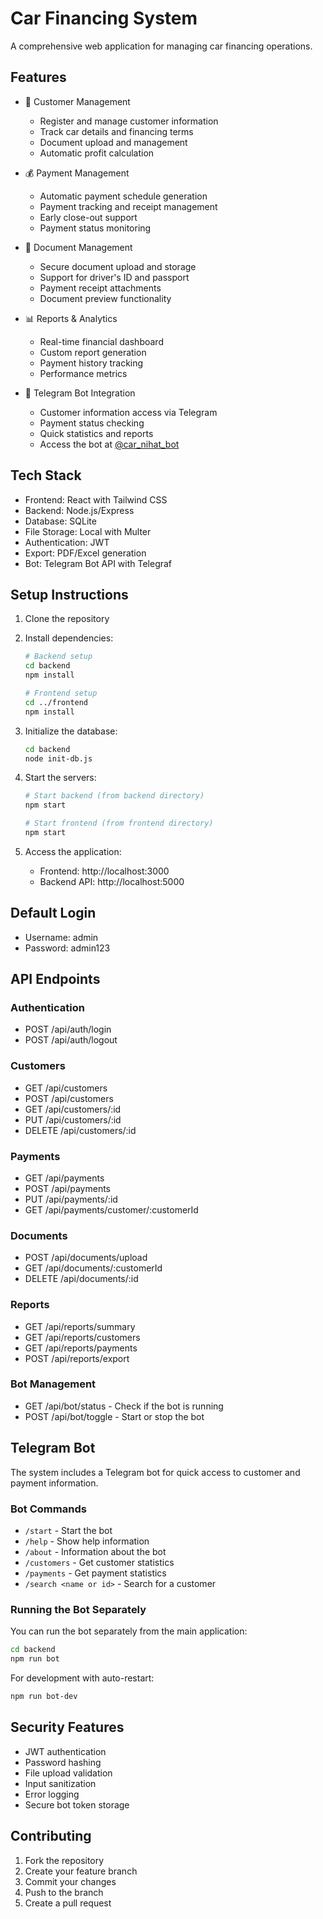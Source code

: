 # Car Financing System

A comprehensive web application for managing car financing operations.

## Features

- 👤 Customer Management
  - Register and manage customer information
  - Track car details and financing terms
  - Document upload and management
  - Automatic profit calculation

- 💰 Payment Management
  - Automatic payment schedule generation
  - Payment tracking and receipt management
  - Early close-out support
  - Payment status monitoring

- 📄 Document Management
  - Secure document upload and storage
  - Support for driver's ID and passport
  - Payment receipt attachments
  - Document preview functionality

- 📊 Reports & Analytics
  - Real-time financial dashboard
  - Custom report generation
  - Payment history tracking
  - Performance metrics

- 🤖 Telegram Bot Integration
  - Customer information access via Telegram
  - Payment status checking
  - Quick statistics and reports
  - Access the bot at [@car_nihat_bot](https://t.me/car_nihat_bot)

## Tech Stack

- Frontend: React with Tailwind CSS
- Backend: Node.js/Express
- Database: SQLite
- File Storage: Local with Multer
- Authentication: JWT
- Export: PDF/Excel generation
- Bot: Telegram Bot API with Telegraf

## Setup Instructions

1. Clone the repository
2. Install dependencies:
   ```bash
   # Backend setup
   cd backend
   npm install

   # Frontend setup
   cd ../frontend
   npm install
   ```

3. Initialize the database:
   ```bash
   cd backend
   node init-db.js
   ```

4. Start the servers:
   ```bash
   # Start backend (from backend directory)
   npm start

   # Start frontend (from frontend directory)
   npm start
   ```

5. Access the application:
   - Frontend: http://localhost:3000
   - Backend API: http://localhost:5000

## Default Login

- Username: admin
- Password: admin123

## API Endpoints

### Authentication
- POST /api/auth/login
- POST /api/auth/logout

### Customers
- GET /api/customers
- POST /api/customers
- GET /api/customers/:id
- PUT /api/customers/:id
- DELETE /api/customers/:id

### Payments
- GET /api/payments
- POST /api/payments
- PUT /api/payments/:id
- GET /api/payments/customer/:customerId

### Documents
- POST /api/documents/upload
- GET /api/documents/:customerId
- DELETE /api/documents/:id

### Reports
- GET /api/reports/summary
- GET /api/reports/customers
- GET /api/reports/payments
- POST /api/reports/export

### Bot Management
- GET /api/bot/status - Check if the bot is running
- POST /api/bot/toggle - Start or stop the bot

## Telegram Bot

The system includes a Telegram bot for quick access to customer and payment information.

### Bot Commands

- `/start` - Start the bot
- `/help` - Show help information
- `/about` - Information about the bot
- `/customers` - Get customer statistics
- `/payments` - Get payment statistics
- `/search <name or id>` - Search for a customer

### Running the Bot Separately

You can run the bot separately from the main application:

```bash
cd backend
npm run bot
```

For development with auto-restart:
```bash
npm run bot-dev
```

## Security Features

- JWT authentication
- Password hashing
- File upload validation
- Input sanitization
- Error logging
- Secure bot token storage

## Contributing

1. Fork the repository
2. Create your feature branch
3. Commit your changes
4. Push to the branch
5. Create a pull request 